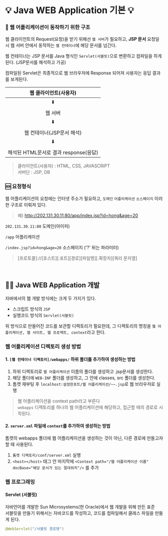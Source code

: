 # 💡 Java WEB Application 기본 💡
### 🚧 웹 어플리케이션이 동작하기 위한 구조

웹 클라이언트의 Request(요청)을 받기 위해선 ```웹 서버```가 필요하고, <b>JSP 문서</b> 요청일 시 웹 서버 안에서 동작하는 ```웹 컨테이너```에 해당 문서를 넘긴다.

웹 컨테이너는 JSP 문서를 Java 형식인 ```Servlet(서블릿)```으로 변환하고 컴파일을 하게된다. (JSP문서를 해석하고 가공)

컴파일된 Servlet은 최종적으로 웹 브라우저에 Response 되어져 사용자는 응답 결과를 보게된다.

|웹 클라이언트(사용자)|
|:--:|
|⬇️|
|웹 서버|
|⬇️|
|웹 컨테이너(JSP문서 해석)|
|⬇️|
|헤석된 HTML문서로 결과 response(응답)|

> 클라이언트(사용자) : HTML, CSS, JAVASCRIPT<br>
> 서버단 : JSP, DB

### 🆘 요청형식
웹 어플리케이션의 요청에는 인터넷 주소가 필요하고,
```도메인```
```어플리케이션```
```소스페이지```
이러한 구조로 이뤄져 있다.

> 예) http://202.131.30.11:80/app/index.jsp?id=hong&age=20

```202.131.30.11:80``` 도메인(아이피)

```/app``` 어플리케이션

```/index.jsp?id=hong&age=20``` 소스페이지 ('?' 뒤는 파라미터)

> [프로토콜]://[호스트][:포트][경로][파일명][.확장자][쿼리 문자열]


<br>

## 🧑‍💻 Java WEB Application 개발
자바에서의 웹 개발 방식에는 크게 두 가지가 있다.
- 스크립트 방식의 ```JSP```
- 실행코드 방식의 ```Servlet(서블릿)```

위 방식으로 만들어진 코드를 보관할 디렉토리가 필요한데, 그 디렉토리의 명칭을 ```웹 어플리케이션, 웹 사이트, 웹 프로젝트, context```라고 한다.

### 웹 어플리케이션 디렉토리 생성 방법
#### 1. ```[웹 컨테이너 디렉토리]/webapps/``` 하위 폴더를 추가하여 생성하는 방법
1. 하위 디렉토리로 ```웹 어플리케이션``` 이름의 폴더를 생성하고 .jsp문서를 생성한다.<br>
2. 해당 폴더에 ```WEB-INF``` 폴더를 생성하고, 그 안에 classes, src 폴더를 생성한다.<br>
3. 톰캣 재부팅 후 ```localhost:설정한포트/웹 어플리케이션/~~.jsp```로 웹 브라우저로 실행
> 웹 어플리케이션을 context path라고 부른다<br>
> ```webapps``` 디렉토리를 하나의 웹 어플리케이션에 해당하고, 접근할 때의 경로로 시작된다.

#### 2. ```server.xml``` 파일에 ```context```를  추가하여 생성하는 방법
톰캣의 webapps 폴더에 웹 어플리케이션을 생성하는 것이 아닌, 다른 경로에 만들고자 할 때 사용된다.

1. ```톰캣 디렉토리/conf/server.xml``` 실행
2. ```<host></host>``` 태그 안 마지막에 ```<Context path="/웹 어플리케이션 이름" docBase="해당 문서가 있는 절대위치"/>``` 를 추가

### 웹 프로그래밍
#### Servlet (서블릿)
자바언어를 개발한 Sun Microsystems(현 Oracle)에서 웹 개발을 위해 만든 표준<br>
서블릿을 만들기 위해서는 자바코드를 작성하고, 코드를 컴파일해서 클래스 파일을 만들게 된다.
```java
@WebServlet("/서블릿 경로명")

```

